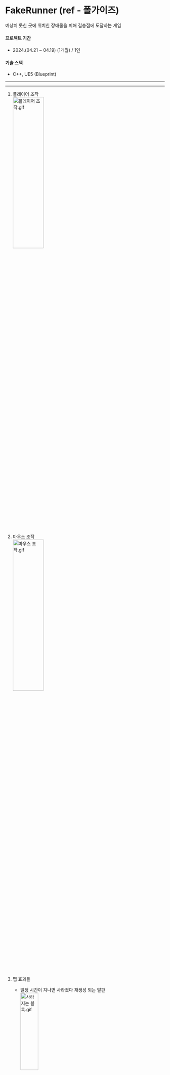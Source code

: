 # FakeRunner (ref - 폴가이즈)  
예상치 못한 곳에 위치한 장애물을 피해 결승점에 도달하는 게임  

#### 프로젝트 기간
- 2024.(04.21 ~ 04.19) (1개월) / 1인
 
#### 기술 스택
- C++, UE5 (Blueprint)
---
---

1. 플레이어 조작   
<img src="https://github.com/user-attachments/assets/116c2074-bdc0-4889-b754-7309e267b9eb" width="45%" height="35%" alt="플레이어 조작.gif"></img>
       
      
2. 마우스 조작    
<img src="https://github.com/user-attachments/assets/46a685ab-8aa3-441e-aa5c-9b5c0e897896" width="45%" height="35%" alt="마우스 조작.gif"></img>

   
3. 맵 효과들    
   * 일정 시간이 지나면 사라졌다 재생성 되는 발판   
   <img src="https://github.com/user-attachments/assets/6a00eab7-1ad0-4a26-ba1b-8f282283fb9c" width="35%" height="25%" alt="사라지는 블록.gif"></img>
    
   * 밟으면 빛나는 발판 (일정 시간 후 꺼짐)   
   <img src="https://github.com/user-attachments/assets/04faf18b-443c-4fe1-bf1f-81c90005af69" width="35%" height="25%" alt="밟으면 빛나는 블록.gif"></img>

   * 이동하는 발판  
   <img src="https://github.com/user-attachments/assets/0fc05186-6018-483a-9762-05692f722b12" width="35%" height="25%" alt="이동하는 발판.gif"></img>


4. UI (UMG)   
<img src="https://github.com/user-attachments/assets/8de60705-cb98-488f-90e9-9a1266eb46ce" width="45%" height="35%" alt="UI.gif"></img>


5. 레벨시퀀스로 모션 제작  
<img src="https://github.com/user-attachments/assets/30ead7db-e234-4a12-b0c4-db75d283fb93" width="45%" height="35%" alt="모션 제작.gif"></img>

